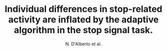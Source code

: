 ---
author: N. D'Alberto et al.
title: Individual differences in stop-related activity are inflated by the adaptive algorithm in the stop signal task.
journal: Hum Brain Mapp.
year: 2018
type: article
doi: 10.1002/hbm.2407
---